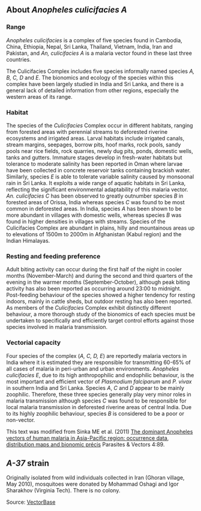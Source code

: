 About *Anopheles culicifacies A*
--------------------------------

### Range

*Anopheles culicifacies* is a complex of five species found in Cambodia,
China, Ethiopia, Nepal, Sri Lanka, Thailand, Vietnam, India, Iran and
Pakistan, and *An, culicifacies A* is a malaria vector found in these
last three countries.

The Culicifacies Complex includes five species informally named species
*A, B, C, D* and *E*. The bionomics and ecology of the species within
this complex have been largely studied in India and Sri Lanka, and there
is a general lack of detailed information from other regions, especially
the western areas of its range.

### Habitat

The species of the *Culicifacies* Complex occur in different habitats,
ranging from forested areas with perennial streams to deforested
riverine ecosystems and irrigated areas. Larval habitats include
irrigated canals, stream margins, seepages, borrow pits, hoof marks,
rock pools, sandy pools near rice fields, rock quarries, newly dug pits,
ponds, domestic wells, tanks and gutters. Immature stages develop in
fresh-water habitats but tolerance to moderate salinity has been
reported in Oman where larvae have been collected in concrete reservoir
tanks containing brackish water. Similarly, species *E* is able to
tolerate variable salinity caused by monsoonal rain in Sri Lanka. It
exploits a wide range of aquatic habitats in Sri Lanka, reflecting the
significant environmental adaptability of this malaria vector. *An.
culicifacies C* has been observed to greatly outnumber species *B* in
forested areas of Orissa, India whereas species *C* was found to be most
common in deforested areas. In India, species *A* has been shown to be
more abundant in villages with domestic wells, whereas species *B* was
found in higher densities in villages with streams. Species of the
Culicifacies Complex are abundant in plains, hilly and mountainous areas
up to elevations of 1500m to 2000m in Afghanistan (Kabul region) and the
Indian Himalayas.

### Resting and feeding preference

Adult biting activity can occur during the first half of the night in
cooler months (November-March) and during the second and third quarters
of the evening in the warmer months (September-October), although peak
biting activity has also been reported as occurring around 23:00 to
midnight. Post-feeding behaviour of the species showed a higher tendency
for resting indoors, mainly in cattle sheds, but outdoor resting has
also been reported. As members of the *Culicifacies* Complex exhibit
distinctly different behaviour, a more thorough study of the bionomics
of each species must be undertaken to specifically and efficiently
target control efforts against those species involved in malaria
transmission.

### Vectorial capacity

Four species of the complex (*A, C, D, E*) are reportedly malaria
vectors in India where it is estimated they are responsible for
transmitting 60-65% of all cases of malaria in peri-urban and urban
environments. *Anopheles culicifacies E*, due to its high anthropophilic
and endophilic behaviour, is the most important and efficient vector of
*Plasmodium falciparum* and *P. vivax* in southern India and Sri Lanka.
Species *A*, *C* and *D* appear to be mainly zoophilic. Therefore, these
three species generally play very minor roles in malaria transmission
although species *C* was found to be responsible for local malaria
transmission in deforested riverine areas of central India. Due to its
highly zoophilic behaviour, species *B* is considered to be a poor or
non-vector.

This text was modified from Sinka ME et al. (2011) [The dominant
Anopheles vectors of human malaria in Asia-Pacific region: occurrence
data, distribution maps and bionomic
précis](http://parasitesandvectors.biomedcentral.com/articles/10.1186/1756-3305-4-89)
Parasites & Vectors 4:89.

*A-37* strain
-------------

Originally isolated from wild individuals collected in Iran (Ghoran
village, May 2010), mosquitoes were donated by Mohammad Oshagi and Igor
Sharakhov (Virginia Tech). There is no colony.

Source:
[VectorBase](https://www.vectorbase.org/organisms/anopheles-culicifacies)
